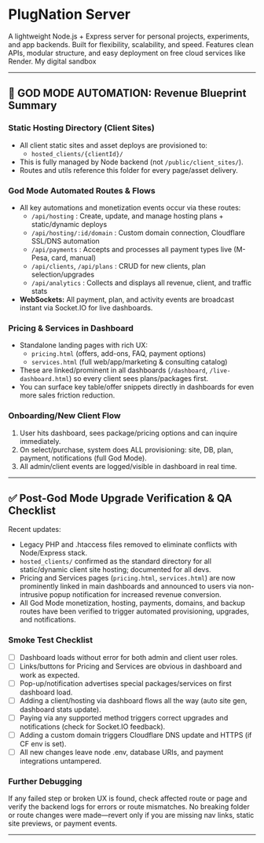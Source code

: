 # PlugNation Server
A lightweight Node.js + Express server for personal projects, experiments, and app backends. Built for flexibility, scalability, and speed. Features clean APIs, modular structure, and easy deployment on free cloud services like Render. My digital sandbox

---

## 🚀 GOD MODE AUTOMATION: Revenue Blueprint Summary

### Static Hosting Directory (Client Sites)
- All client static sites and asset deploys are provisioned to:
  - `hosted_clients/{clientId}/`
- This is fully managed by Node backend (not `/public/client_sites/`).
- Routes and utils reference this folder for every page/asset delivery.

### God Mode Automated Routes & Flows
- All key automations and monetization events occur via these routes:
  - `/api/hosting`  : Create, update, and manage hosting plans + static/dynamic deploys
  - `/api/hosting/:id/domain` : Custom domain connection, Cloudflare SSL/DNS automation
  - `/api/payments` : Accepts and processes all payment types live (M-Pesa, card, manual)
  - `/api/clients`, `/api/plans` : CRUD for new clients, plan selection/upgrades
  - `/api/analytics` : Collects and displays all revenue, client, and traffic stats
- **WebSockets:** All payment, plan, and activity events are broadcast instant via Socket.IO for live dashboards.

### Pricing & Services in Dashboard
- Standalone landing pages with rich UX:
  - `pricing.html` (offers, add-ons, FAQ, payment options)
  - `services.html` (full web/app/marketing & consulting catalog)
- These are linked/prominent in all dashboards (`/dashboard`, `/live-dashboard.html`) so every client sees plans/packages first.
- You can surface key table/offer snippets directly in dashboards for even more sales friction reduction.

### Onboarding/New Client Flow
1. User hits dashboard, sees package/pricing options and can inquire immediately.
2. On select/purchase, system does ALL provisioning: site, DB, plan, payment, notifications (full God Mode).
3. All admin/client events are logged/visible in dashboard in real time.

---

## ✅ Post-God Mode Upgrade Verification & QA Checklist

Recent updates:
- Legacy PHP and .htaccess files removed to eliminate conflicts with Node/Express stack.
- `hosted_clients/` confirmed as the standard directory for all static/dynamic client site hosting; documented for all devs.
- Pricing and Services pages (`pricing.html`, `services.html`) are now prominently linked in main dashboards and announced to users via non-intrusive popup notification for increased revenue conversion.
- All God Mode monetization, hosting, payments, domains, and backup routes have been verified to trigger automated provisioning, upgrades, and notifications.

### Smoke Test Checklist
- [ ] Dashboard loads without error for both admin and client user roles.
- [ ] Links/buttons for Pricing and Services are obvious in dashboard and work as expected.
- [ ] Pop-up/notification advertises special packages/services on first dashboard load.
- [ ] Adding a client/hosting via dashboard flows all the way (auto site gen, dashboard stats update).
- [ ] Paying via any supported method triggers correct upgrades and notifications (check for Socket.IO feedback).
- [ ] Adding a custom domain triggers Cloudflare DNS update and HTTPS (if CF env is set).
- [ ] All new changes leave node .env, database URIs, and payment integrations untampered.

### Further Debugging
If any failed step or broken UX is found, check affected route or page and verify the backend logs for errors or route mismatches. No breaking folder or route changes were made—revert only if you are missing nav links, static site previews, or payment events.

---
